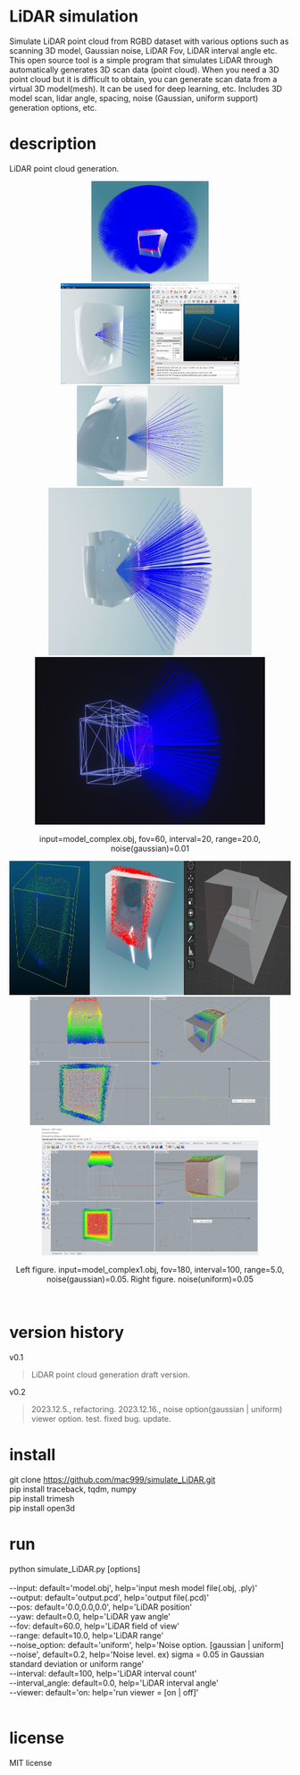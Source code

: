 # LiDAR simulation
Simulate LiDAR point cloud from RGBD dataset with various options such as scanning 3D model, Gaussian noise, LiDAR Fov, LiDAR interval angle etc.</br>
This open source tool is a simple program that simulates LiDAR through automatically generates 3D scan data (point cloud). When you need a 3D point cloud but it is difficult to obtain, you can generate scan data from a virtual 3D model(mesh). It can be used for deep learning, etc. Includes 3D model scan, lidar angle, spacing, noise (Gaussian, uniform support) generation options, etc. 

# description
LiDAR point cloud generation.</br>
<p align="center">
<img height="180" src="https://github.com/mac999/simulate_LiDAR/blob/main/doc/image.JPG"/>
<img height="180" src="https://github.com/mac999/simulate_LiDAR/blob/main/doc/result1.JPG"/>
<img height="180" src="https://github.com/mac999/simulate_LiDAR/blob/main/doc/result2.JPG"/><br/>
<img height="300" src="https://github.com/mac999/simulate_LiDAR/blob/main/doc/output1.JPG"/>
<img height="300" src="https://github.com/mac999/simulate_LiDAR/blob/main/doc/output2.JPG"/>
<p align="center">input=model_complex.obj, fov=60, interval=20, range=20.0, noise(gaussian)=0.01</p>
</p>
<p align="center">
<img height="240" src="https://github.com/mac999/simulate_LiDAR/blob/main/doc/output3.JPG"/><br/>
<img height="230" src="https://github.com/mac999/simulate_LiDAR/blob/main/doc/check1.JPG"/>
<img height="230" src="https://github.com/mac999/simulate_LiDAR/blob/main/doc/check2.JPG"/>
<p align="center">Left figure. input=model_complex1.obj, fov=180, interval=100, range=5.0, noise(gaussian)=0.05. Right figure. noise(uniform)=0.05</p></br>
</p>

# version history
v0.1</br>
> LiDAR point cloud generation draft version.</br>

v0.2</br>
> 2023.12.5., refactoring. 2023.12.16., noise option(gaussian | uniform) viewer option. test. fixed bug. update.

# install
git clone https://github.com/mac999/simulate_LiDAR.git</br>
pip install traceback, tqdm, numpy</br>
pip install trimesh</br>
pip install open3d</br>

# run
python simulate_LiDAR.py [options]</br></br>
--input: default='model.obj', help='input mesh model file(.obj, .ply)'</br>
--output: default='output.pcd', help='output file(.pcd)'</br>
--pos: default='0.0,0.0,0.0', help='LiDAR position'</br>
--yaw: default=0.0, help='LiDAR yaw angle'</br>
--fov: default=60.0, help='LiDAR field of view'</br>
--range: default=10.0, help='LiDAR range'</br>
--noise_option: default='uniform', help='Noise option. [gaussian | uniform]</br>
--noise', default=0.2, help='Noise level. ex) sigma = 0.05 in Gaussian standard deviation or uniform range'</br>
--interval: default=100, help='LiDAR interval count'</br>
--interval_angle: default=0.0, help='LiDAR interval angle'</br>
--viewer: default='on: help='run viewer = [on | off]'</br>
</br>

# license
MIT license</br>

